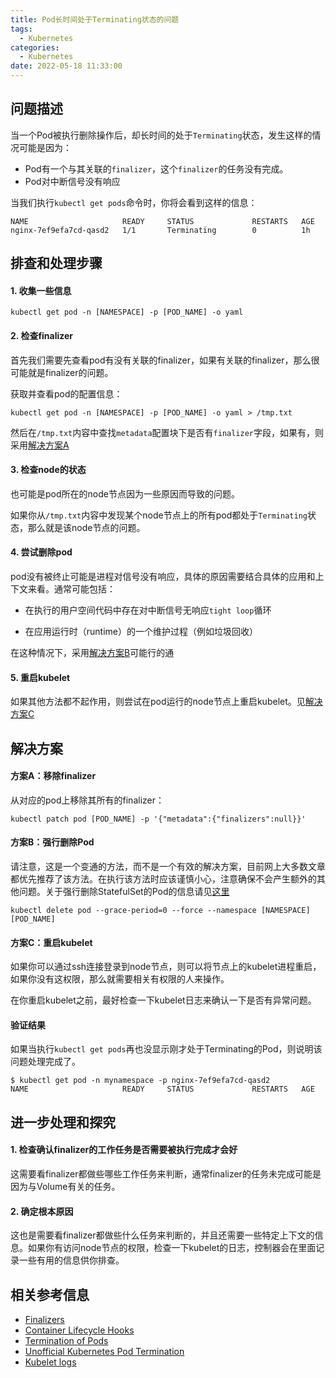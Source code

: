 ```yaml
---
title: Pod长时间处于Terminating状态的问题
tags:
  - Kubernetes
categories:
  - Kubernetes
date: 2022-05-18 11:33:00
---
```


问题描述
---

当一个Pod被执行删除操作后，却长时间的处于`Terminating`状态，发生这样的情况可能是因为：

- Pod有一个与其关联的`finalizer`，这个`finalizer`的任务没有完成。
- Pod对中断信号没有响应

当我们执行`kubectl get pods`命令时，你将会看到这样的信息：

```shell
NAME                     READY     STATUS             RESTARTS   AGE
nginx-7ef9efa7cd-qasd2   1/1       Terminating        0          1h
```
<!-- more -->

排查和处理步骤
---

#### 1. 收集一些信息

```shell
kubectl get pod -n [NAMESPACE] -p [POD_NAME] -o yaml
```

#### 2. 检查finalizer

首先我们需要先查看pod有没有关联的finalizer，如果有关联的finalizer，那么很可能就是finalizer的问题。

获取并查看pod的配置信息：

```shell
kubectl get pod -n [NAMESPACE] -p [POD_NAME] -o yaml > /tmp.txt
```

然后在`/tmp.txt`内容中查找`metadata`配置块下是否有`finalizer`字段，如果有，则采用[解决方案A](#方案A：移除finalizer)

#### 3. 检查node的状态

也可能是pod所在的node节点因为一些原因而导致的问题。

如果你从`/tmp.txt`内容中发现某个node节点上的所有pod都处于`Terminating`状态，那么就是该node节点的问题。

#### 4. 尝试删除pod

pod没有被终止可能是进程对信号没有响应，具体的原因需要结合具体的应用和上下文来看。通常可能包括：

- 在执行的用户空间代码中存在对中断信号无响应`tight loop`循环

- 在应用运行时（runtime）的一个维护过程（例如垃圾回收）

在这种情况下，采用[解决方案B](#方案B：强行删除Pod)可能行的通

#### 5. 重启kubelet

如果其他方法都不起作用，则尝试在pod运行的node节点上重启kubelet。见[解决方案C](#方案C：重启kubelet)

解决方案
---

#### 方案A：移除finalizer

从对应的pod上移除其所有的finalizer：

```shell
kubectl patch pod [POD_NAME] -p '{"metadata":{"finalizers":null}}'
```

#### 方案B：强行删除Pod

请注意，这是一个变通的方法，而不是一个有效的解决方案，目前网上大多数文章都优先推荐了该方法。在执行该方法时应该谨慎小心，注意确保不会产生额外的其他问题。关于强行删除StatefulSet的Pod的信息请见[这里](https://kubernetes.io/docs/tasks/run-application/force-delete-stateful-set-pod/)

```shell
kubectl delete pod --grace-period=0 --force --namespace [NAMESPACE] [POD_NAME]
```

#### 方案C：重启kubelet

如果你可以通过ssh连接登录到node节点，则可以将节点上的kubelet进程重启，如果你没有这权限，那么就需要相关有权限的人来操作。

在你重启kubelet之前，最好检查一下kubelet日志来确认一下是否有异常问题。

#### 验证结果

如果当执行`kubectl get pods`再也没显示刚才处于Terminating的Pod，则说明该问题处理完成了。

```shell
$ kubectl get pod -n mynamespace -p nginx-7ef9efa7cd-qasd2
NAME                     READY     STATUS             RESTARTS   AGE
```


进一步处理和探究
---

#### 1. 检查确认finalizer的工作任务是否需要被执行完成才会好

这需要看finalizer都做些哪些工作任务来判断，通常finalizer的任务未完成可能是因为与Volume有关的任务。

#### 2. 确定根本原因

这也是需要看finalizer都做些什么任务来判断的，并且还需要一些特定上下文的信息。如果你有访问node节点的权限，检查一下kubelet的日志，控制器会在里面记录一些有用的信息供你排查。

相关参考信息
---

- [Finalizers](https://kubernetes.io/docs/tasks/access-kubernetes-api/custom-resources/custom-resource-definitions/#finalizers)
- [Container Lifecycle Hooks](https://kubernetes.io/docs/concepts/containers/container-lifecycle-hooks/)
- [Termination of Pods](https://kubernetes.io/docs/concepts/workloads/pods/pod/#termination-of-pods)
- [Unofficial Kubernetes Pod Termination](https://unofficial-kubernetes.readthedocs.io/en/latest/concepts/abstractions/pod-termination/)
- [Kubelet logs](https://kubernetes.io/docs/tasks/debug-application-cluster/debug-cluster/#looking-at-logs)